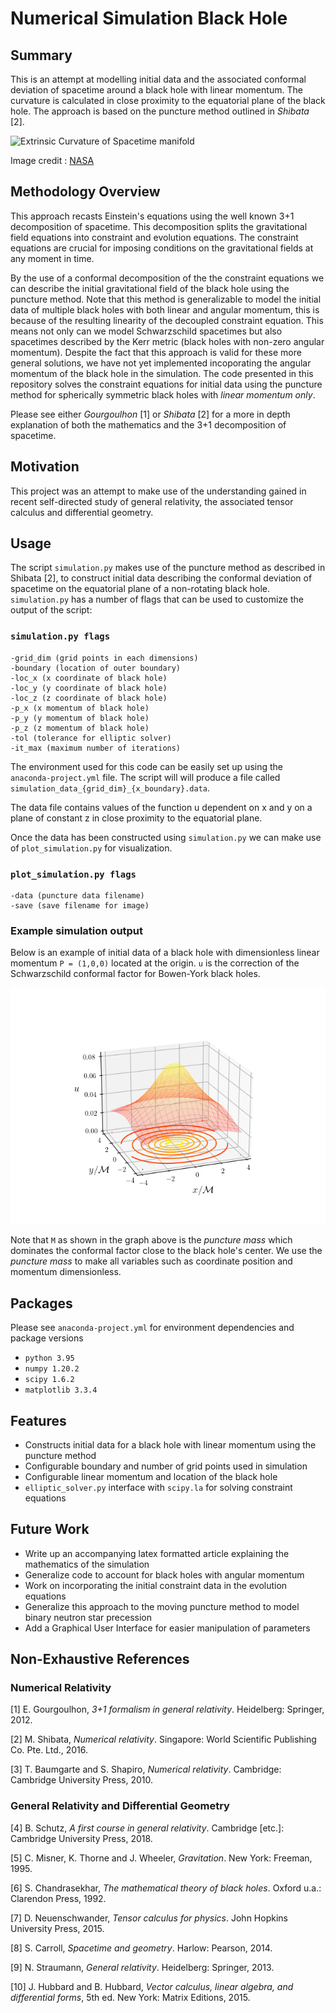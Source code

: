 # Numerical Simulation Black Hole

## Summary

This is an attempt at modelling initial data and the associated conformal deviation of spacetime around a black hole with linear momentum. The curvature is calculated in close proximity to the equatorial plane of the black hole. The approach is based on the puncture method outlined in _Shibata_ [2].

![Extrinsic Curvature of Spacetime manifold](img/bh_nasa.gif)

Image credit : [NASA](https://www.nasa.gov/feature/goddard/2019/nasa-visualization-shows-a-black-hole-s-warped-world/)

## Methodology Overview

This approach recasts Einstein's equations using the well known 3+1 decomposition of spacetime. This decomposition splits the gravitational field equations into constraint and evolution equations. The constraint equations are crucial for imposing conditions on the gravitational fields at any moment in time.

By the use of a conformal decomposition of the the constraint equations we can describe the initial gravitational field of the black hole using the puncture method. Note that this method is generalizable to model the initial data of multiple black holes with both linear and angular momentum, this is because of the resulting linearity of the decoupled constraint equation. This means not only can we model Schwarzschild spacetimes but also spacetimes described by the Kerr metric (black holes with non-zero angular momentum). Despite the fact that this approach is valid for these more general solutions, we have not yet implemented incoporating the angular momentum of the black hole in the simulation. The code presented in this repository solves the constraint equations for initial data using the puncture method for spherically symmetric black holes with _linear momentum only_.

Please see either _Gourgoulhon_ [1] or _Shibata_ [2] for a more in depth explanation of both the mathematics and the 3+1 decomposition of spacetime.

## Motivation

This project was an attempt to make use of the understanding gained in recent self-directed study of general relativity, the associated tensor calculus and differential geometry.

## Usage

The script `simulation.py` makes use of the puncture method as described in Shibata [2], to construct initial data describing the conformal deviation of spacetime on the equatorial plane of a non-rotating black hole.
`simulation.py` has a number of flags that can be used to customize the output of the script:

### `simulation.py flags`

```
-grid_dim (grid points in each dimensions)
-boundary (location of outer boundary)
-loc_x (x coordinate of black hole)
-loc_y (y coordinate of black hole)
-loc_z (z coordinate of black hole)
-p_x (x momentum of black hole)
-p_y (y momentum of black hole)
-p_z (z momentum of black hole)
-tol (tolerance for elliptic solver)
-it_max (maximum number of iterations)
```

The environment used for this code can be easily set up using the `anaconda-project.yml` file.
The script will will produce a file called `simulation_data_{grid_dim}_{x_boundary}.data`.

The data file contains values of the function u dependent on x and y on a plane of constant z in close proximity to the equatorial plane.

Once the data has been constructed using `simulation.py` we can make use of `plot_simulation.py` for visualization.

### `plot_simulation.py flags`

```
-data (puncture data filename)
-save (save filename for image)
```

### Example simulation output

Below is an example of initial data of a black hole with dimensionless linear momentum `P = (1,0,0)` located at the origin. `u` is the correction of the Schwarzschild conformal factor for Bowen-York black holes.

![Conformal deviation of Spacetime manifold](img/example_plot.png)

Note that `M` as shown in the graph above is the _puncture mass_ which dominates the conformal factor close to the black hole's center. We use the _puncture mass_ to make all variables such as coordinate position and momentum dimensionless.

## Packages

Please see `anaconda-project.yml` for environment dependencies and package versions

- `python 3.95`
- `numpy 1.20.2`
- `scipy 1.6.2`
- `matplotlib 3.3.4`

## Features

- Constructs initial data for a black hole with linear momentum using the puncture method
- Configurable boundary and number of grid points used in simulation
- Configurable linear momentum and location of the black hole
- `elliptic_solver.py` interface with `scipy.la` for solving constraint equations

## Future Work

- Write up an accompanying latex formatted article explaining the mathematics of the simulation
- Generalize code to account for black holes with angular momentum
- Work on incorporating the initial constraint data in the evolution equations
- Generalize this approach to the moving puncture method to model binary neutron star precession
- Add a Graphical User Interface for easier manipulation of parameters

## Non-Exhaustive References

### Numerical Relativity

[1] E. Gourgoulhon, _3+1 formalism in general relativity_. Heidelberg: Springer, 2012.

[2] M. Shibata, _Numerical relativity_. Singapore: World Scientific Publishing Co. Pte. Ltd., 2016.

[3] T. Baumgarte and S. Shapiro, _Numerical relativity_. Cambridge: Cambridge University Press, 2010.

### General Relativity and Differential Geometry

[4] B. Schutz, _A first course in general relativity_. Cambridge [etc.]: Cambridge University Press, 2018.

[5] C. Misner, K. Thorne and J. Wheeler, _Gravitation_. New York: Freeman, 1995.

[6] S. Chandrasekhar, _The mathematical theory of black holes_. Oxford u.a.: Clarendon Press, 1992.

[7] D. Neuenschwander, _Tensor calculus for physics_. John Hopkins University Press, 2015.

[8] S. Carroll, _Spacetime and geometry_. Harlow: Pearson, 2014.

[9] N. Straumann, _General relativity_. Heidelberg: Springer, 2013.

[10] J. Hubbard and B. Hubbard, _Vector calculus, linear algebra, and differential forms_, 5th ed. New York: Matrix Editions, 2015.
